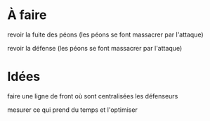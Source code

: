 # À faire

revoir la fuite des péons (les péons se font massacrer par l'attaque)

revoir la défense (les péons se font massacrer par l'attaque)

# Idées 

faire une ligne de front où sont centralisées les défenseurs 

mesurer ce qui prend du temps et l'optimiser